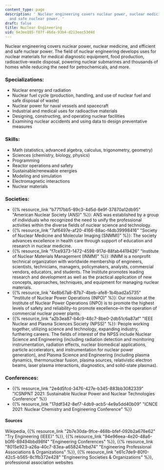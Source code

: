 ```yaml
---
content_type: page
description: ' Nuclear engineering covers nuclear power, nuclear medicine and efficient
  and safe nuclear power. '
draft: false
title: Nuclear Engineering
uid: 6e3ee185-f87f-46da-93b4-d213eec53d4d
---
```

Nuclear engineering covers nuclear power, nuclear medicine, and efficient and safe nuclear power. The field of nuclear engineering develops uses for nuclear materials for medical diagnostic equipment, food production, radioactive-waste disposal, powering nuclear submarines and thousands of homes while reducing the need for petrochemicals, and more.

### Specializations:

- Nuclear energy and radiation
- Nuclear fuel cycle (production, handling, and use of nuclear fuel and safe disposal of waste)
- Nuclear power for naval vessels and spacecraft
- Industrial and medical uses for radioactive materials
- Designing, constructing, and operating nuclear facilities
- Examining nuclear accidents and using data to design preventative measures

### Skills:

- Math (statistics, advanced algebra, calculus, trigonometry, geometry)
- Sciences (chemistry, biology, physics)
- Programming
- Reactor operations and safety
- Sustainable/renewable energies
- Modeling and simulation
- Electromagnetic interactions
- Nuclear materials

### Societies:

- {{% resource_link "b7717bb5-89c3-4d5d-8e9f-37870a12db95" "American Nuclear Society (ANS)" %}}: ANS was established by a group of individuals who recognized the need to unify the professional activities within the diverse fields of nuclear science and technology.
- {{% resource_link "7af6497e-af20-4166-88ac-f4db39998416" "Society of Nuclear Medicine and Molecular Imaging (SNMMI)" %}}: The society advances excellence in health care through support of education and research in nuclear medicine.
- {{% resource_link "f7ce9373-1472-4598-917d-88fab4419426" "Institute of Nuclear Materials Management (INMM)" %}}: INMM is a nonprofit technical organization with worldwide membership of engineers, scientists, technicians, managers, policymakers, analysts, commercial vendors, educators, and students. The Institute promotes leading research and development as well as the practical application of new concepts, approaches, techniques, and equipment for managing nuclear materials.
- {{% resource_link "4e8b67a8-87b7-4beb-afe8-1b4bad2a5735" "Institute of Nuclear Power Operations (INPO)" %}}: Our mission at the Institute of Nuclear Power Operations (INPO) is to promote the highest levels of safety and reliability–to promote excellence–in the operation of commercial nuclear power plants.
- {{% resource_link "a2b3ea87-b4c9-48c7-8be0-2db51c6a87af" "IEEE Nuclear and Plasma Sciences Society (NPSS)" %}}: People working together, utilizing science and technology, expanding industry, furthering careers. The fields of interest of the NPSS include Nuclear Science and Engineering (including radiation detection and monitoring instrumentation, radiation effects, nuclear biomedical applications, particle accelerators, and instrumentation for nuclear power generation), and Plasma Science and Engineering (including plasma dynamics, thermonuclear fusion, plasma sources, relativistic electron beams, laser plasma interactions, diagnostics, and solid-state plasmas).

### Conferences:

- {{% resource_link "2e4d5fcd-3476-427e-b345-883bb3082339" "ICSNPNT 2021: Sustainable Nuclear Power and Nuclear Technologies Conference" %}}
- {{% resource_link "17ddf342-8ef7-4db9-acb5-4e9a5dd40b09" "ICNCE 2021: Nuclear Chemistry and Engineering Conference" %}}

#### Sources

Wikipedia, {{% resource_link "2b7e30da-9fce-468b-bfef-092b2a678e62" "Try Engineering (IEEE)" %}}, {{% resource_link "94e96eea-4e20-48a6-b0f6-89494bbd98f4" "Engineering Conferences" %}}, {{% resource_link "8015e923-a26a-40c7-83ea-a658247ebd74" "Engineering Professional Associations & Organizations" %}}, {{% resource_link "e61c7de9-80f0-42c5-b565-8c1fb372e428" "Engineering Societies & Organizations" %}}, professional association websites